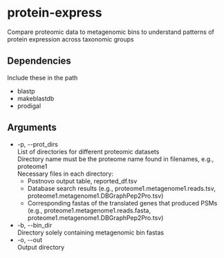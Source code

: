 # protein-express
Compare proteomic data to metagenomic bins to understand patterns of protein expression across taxonomic groups

## Dependencies
Include these in the path
- blastp
- makeblastdb
- prodigal

## Arguments
- -p, --prot_dirs <br />
List of directories for different proteomic datasets <br />
Directory name must be the proteome name found in filenames, e.g., proteome1 <br />
Necessary files in each directory: <br />
  - Postnovo output table, reported_df.tsv
  - Database search results (e.g., proteome1.metagenome1.reads.tsv, proteome1.metagenome1.DBGraphPep2Pro.tsv)
  - Corresponding fastas of the translated genes that produced PSMs (e.g., proteome1.metagenome1.reads.fasta, proteome1.metagenome1.DBGraphPep2Pro.tsv)
- -b, --bin_dir <br />
Directory solely containing metagenomic bin fastas <br />
- -o, --out <br />
Output directory
